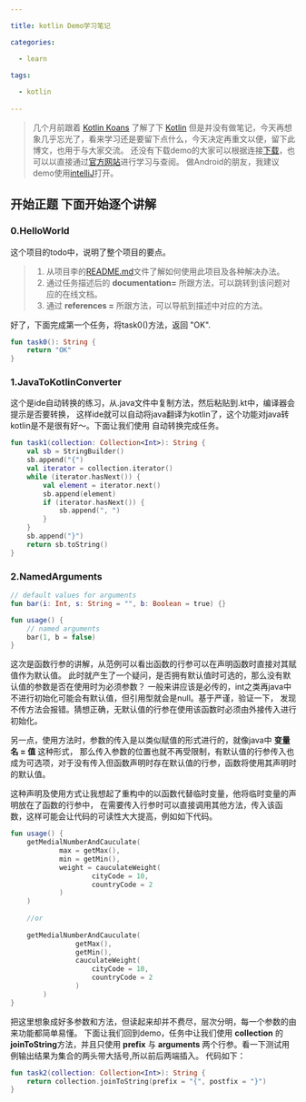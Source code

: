 ```yaml
---

title: kotlin Demo学习笔记

categories:

  - learn
  
tags:

  - kotlin
  
---
```


>几个月前跟着 [Kotlin Koans](https://github.com/Kotlin/kotlin-koans) 了解了下 [Kotlin](https://kotlinlang.org/)
但是并没有做笔记，今天再想象几乎忘光了，看来学习还是要留下点什么，今天决定再重文以便，留下此博文，也用于与大家交流。
还没有下载demo的大家可以根据连接[下载](https://github.com/Kotlin/kotlin-koans)，也可以以直接通过[官方网站](https://kotlinlang.org/)进行学习与查阅。
做Android的朋友，我建议demo使用[intelliJ](https://www.jetbrains.com/idea/download/#section=linux)打开。

## 开始正题 下面开始逐个讲解

### 0.HelloWorld

这个项目的todo中，说明了整个项目的要点。

>1. 从项目李的[README.md](https://github.com/Kotlin/kotlin-koans/blob/master/README.md)文件了解如何使用此项目及各种解决办法。
>2. 通过任务描述后的 **documentation=** 所跟方法，可以跳转到该问题对应的在线文档。
>3. 通过 **references =** 所跟方法，可以导航到描述中对应的方法。

好了，下面完成第一个任务，将task0()方法，返回 "OK".

```kotlin
fun task0(): String {
    return "OK"
}
```
### 1.JavaToKotlinConverter

这个是ide自动转换的练习，从.java文件中复制方法，然后粘贴到.kt中，编译器会提示是否要转换，
这样ide就可以自动将java翻译为kotlin了，这个功能对java转kotlin是不是很有好～。下面让我们使用
自动转换完成任务。

```kotlin
fun task1(collection: Collection<Int>): String {
    val sb = StringBuilder()
    sb.append("{")
    val iterator = collection.iterator()
    while (iterator.hasNext()) {
        val element = iterator.next()
        sb.append(element)
        if (iterator.hasNext()) {
            sb.append(", ")
        }
    }
    sb.append("}")
    return sb.toString()
}
```

### 2.NamedArguments

```kotlin
// default values for arguments
fun bar(i: Int, s: String = "", b: Boolean = true) {}

fun usage() {
    // named arguments
    bar(1, b = false)
}
```
这次是函数行参的讲解，从范例可以看出函数的行参可以在声明函数时直接对其赋值作为默认值。
此时就产生了一个疑问，是否拥有默认值时可选的，那么没有默认值的参数是否在使用时为必须参数？
一般来讲应该是必传的，int之类再java中不进行初始化可能会有默认值，但引用型就会是null。基于严谨，验证一下，
发现不传方法会报错。猜想正确，无默认值的行参在使用该函数时必须由外接传入进行初始化。

另一点，使用方法时，参数的传入是以类似赋值的形式进行的，就像java中 **变量名 = 值** 这种形式，
那么传入参数的位置也就不再受限制，有默认值的行参传入也成为可选项，对于没有传入但函数声明时存在默认值的行参，函数将使用其声明时的默认值。

这种声明及使用方式让我想起了重构中的以函数代替临时变量，他将临时变量的声明放在了函数的行参中，
在需要传入行参时可以直接调用其他方法，传入该函数，这样可能会让代码的可读性大大提高，例如如下代码。

```kotlin
fun usage() {
    getMedialNumberAndCauculate(
            max = getMax(),
            min = getMin(),
            weight = cauculateWeight(
                    cityCode = 10,
                    countryCode = 2
            )
    )
    
    //or
    
    getMedialNumberAndCauculate(
                getMax(),
                getMin(),
                cauculateWeight(
                    cityCode = 10,
                    countryCode = 2
                )
        )
}
```

把这里想象成好多参数和方法，但读起来却并不费尽，层次分明，每一个参数的由来功能都简单易懂。
下面让我们回到demo，任务中让我们使用 **collection** 的 **joinToString**方法，并且只使用
**prefix** 与 **arguments** 两个行参。看一下测试用例输出结果为集合的两头带大括号,所以前后两端插入。
代码如下：

```kotlin
fun task2(collection: Collection<Int>): String {
    return collection.joinToString(prefix = "{", postfix = "}")
}
```